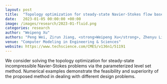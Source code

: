 ```yaml
---
layout: post
title:  "Topology optimization for steady-state Navier-Stokes flow based on parameterized level set based method"
date:   2023-01-05 00:00:00 +00:00
image: /images/research/2023-01-fluid.png
categories: research
author: "Weipeng Xu"
authors: "Peng Wei, Zirun Jiang, <strong>Weipeng Xu</strong>, Zhenyu Liu, Yongbo Deng, Minqiang Pan"
venue: "Computer Modeling in Engineering & Sciences"
website: https://www.techscience.com/CMES/v136n1/51191
---
```

We consider solving the topology optimization for steady-state incompressible Navier-Stokes problems via the parameterized level set method. Numerical examples demonstrate the feasibility and superiority of the proposed method in dealing with different design problems.